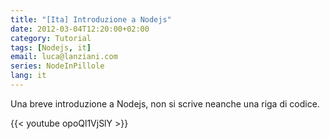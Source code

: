 ```yaml
---
title: "[Ita] Introduzione a Nodejs"
date: 2012-03-04T12:20:00+02:00
category: Tutorial
tags: [Nodejs, it]
email: luca@lanziani.com
series: NodeInPillole
lang: it
---
```


Una breve introduzione a Nodejs, non si scrive neanche una riga di codice.

<!--more-->

{{< youtube  opoQl1VjSlY >}}
<br/>

